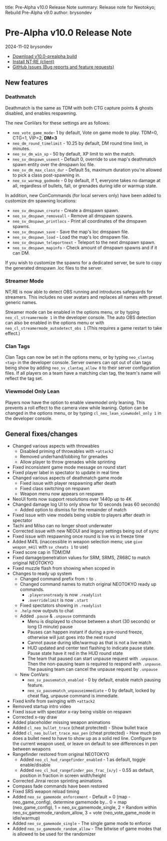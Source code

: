 title: Pre-Alpha v10.0 Release Note
summary: Release note for Neotokyo; Rebuild Pre-Alpha v9.0
author: brysondev

# Pre-Alpha v10.0 Release Note
2024-11-02 brysondev

* [Download v10.0-prealpha build](https://github.com/NeotokyoRebuild/neo/releases/tag/v10.0-prealpha)
* [Install NT;RE (client)](/guide/install/)
* [GitHub Issues (Bug reports and feature requests)](https://github.com/NeotokyoRebuild/neo/issues)

## New features

### Deathmatch

Deathmatch is the same as TDM with both CTG capture points & ghosts disabled, and enables respawning. 

The new ConVars for these settings are as follows:

* `neo_vote_game_mode`- 1 by default, Vote on game mode to play. TDM=0, CTG=1, VIP=2, **DM=3**
* `neo_dm_round_timelimit` - 10.25 by default, DM round time limit, in minutes.
* `neo_sv_dm_win_xp` - 50 by default, XP limit to win the match.
* `neo_sv_dmspawn_useent` - Default 0, override to use map's deathmatch spawn entity over the dmspawn loc file.
* `neo_sv_dm_max_class_dur` - Default 5s, maximum duration you're allowed to pick a class post-spawning in.
* `neo_sv_warmup_godmode` - 0 by default, if 1, everyone takes no damage at all, regardless of bullets, fall, or grenades during idle or warmup state.

In addition, new ConCommands (for local servers only) have been added to customize dm spawning locations:

* `neo_sv_dmspawn_create` - Create a dmspawn spawn.
* `neo_sv_dmspawn_removeall` - Remove all dmspawn spawns.
* `neo_sv_dmspawn_printlocs` - Print all coordinates of the dmspawn spawns.
* `neo_sv_dmspawn_save` - Save the map's loc dmspawn file.
* `neo_sv_dmspawn_load` - Load the map's loc dmspawn file.
* `neo_sv_dmspawn_teleportnext` - Teleport to the next dmspawn spawn.
* `neo_sv_dmspawn_mapinfo` - Check amount of dmspawn spawns and if it can DM.

If you wish to customize the spawns for a dedicated server, be sure to copy the generated dmspawn .loc files to the server.

### Streamer Mode

NT;RE is now able to detect OBS running and introduces safeguards for streamers. This includes no user avatars and replaces all names with preset generic names.

Streamer mode can be enabled in the options menu, or by typing `neo_cl_streamermode 1` in the developer console. The auto OBS detection can also be enabled in the options menu or with `neo_cl_streamermode_autodetect_obs 1` (This requires a game restart to take effect.)

### Clan Tags

Clan Tags can now be set in the options menu, or by typing `neo_clantag <tag>` in the developer console. Server owners can opt out of clan tags being show by adding `neo_sv_clantag_allow 0` to their server configuration files. If all players on a team have a matching clan tag, the team's name will reflect the tag set.

### Viewmodel Only Lean

Players now have the option to enable viewmodel only leaning. This prevents a roll effect to the camera view while leaning. Option can be changed in the options menu, or by typing `cl_neo_lean_viewmodel_only 1` in the developer console.

## General fixes/changes

* Changed various aspects with throwables
    * Disabled priming of throwables with `+attack2`
    * Removed underhand/lobbing for grenades
    * Allow player to throw grenades while sprinting
* Fixed inconsistent game mode message on round start
* Fixed player label in spectator to update in real time
* Changed various aspects of deathmatch game mode
    * Fixed issue with player respawning after death
    * Fixed class switching on respawn
    * Weapon menu now appears on respawn
* NeoUI fonts now support resolutions over 1440p up to 4K
* Changed damage log UI to only show for 10 seconds (was 60 seconds)
    * Added option to dismiss for the remainder of match
* Fixed issue with view models being visible to players after death in spectator
* Tachi and Milso can no longer shoot underwater
* Corrected issue with new NEOUI and legacy settings being out of sync
* Fixed issue with respawning once round is live vs in freeze time
* Added M41L (inaccessible in weapon selection menu; use `give weapon_m41l` with `sv_cheats 1` to use)
* Fixed score cap in TDM/DM
* Fixed damage/penetration values for SRM, SRMS, ZR68C to match original NEOTOKYO
* Fixed muzzle flash from showing when scoped in
* Changes to ready up system 
    * Changed command prefix from `!` to `.`
    * Changed command names to match original NEOTOKYO ready up commands. 
        * `.playersnotready` is now `.readylist`
        * `.overridelimit` is now `.start`
    * Fixed spectators showing in `.readylist`
    * `.help` now outputs to chat
    * Added `.pause` & `.unpause` commands
        * Menu is displayed to choose between a short (30 seconds) or long (3 minute) pause
        * Pauses can happen instant if during a pre-round freeze, otherwise will just goes into the next round
        * Cannot pause during idle/warmup as that is not a live match
        * HUD updated and center text flashing to indicate pause state. Pause state have it red in the HUD round state
        * The team that paused can start unpause request with `.unpause`. Then the non-pausing team is required to respond with `.unpause`. The pausing team can cancel the unpause request by `.unpause`
    * New ConVars:
        * `neo_sv_pausematch_enabled` - 0 by default, enable match pausing feature.
        * `neo_sv_pausematch_unpauseimmediate` - 0 by default, locked by cheat flag, unpause command is immediate.
* Fixed knife from swinging with `+attack2`
* Removed startup intro video
* Fixed issue with spectator x-ray being visible on respawn
* Corrected x-ray draw
* Added placeholder missing weapon animations
* Added `cl_neo_bullet_trace` (cheat protected) - Show bullet trace
* Added `cl_neo_bullet_trace_max_pen` (cheat protected) - How much pen does a bullet need to have to show up as a solid red line. Configure to the current weapon used, or leave on default to see differences in pen between weapons
* Rangefinder restored from original NEOTOKYO
    * Added `neo_cl_hud_rangefinder_enabled` - 1 as default, toggle enable/disable
    * Added `neo_cl_hud_rangefinder_pos_frac_[x/y]` - 0.55 as default, position in fraction in screen width/height
* Corrected Jinrai recon sprinting animations
* Compass fade commands have been restored
* Fixed SRS weapon reload timing
* Added `neo_sv_gamemode_enforcement` - Default = 0 (map - neo_game_config), determine gamemode by... 0 = map (neo_game_config), 1 = neo_sv_gamemode_single, 2 = Random within neo_sv_gamemode_random_allow, 3 = vote (neo_vote_game_mode in idle/warmup)
* Added `neo_sv_gamemode_single` - The single game mode to enforce
* Added `neo_sv_gamemode_random_allow` - The bitwise of game modes that is allowed to be used for the randomizer